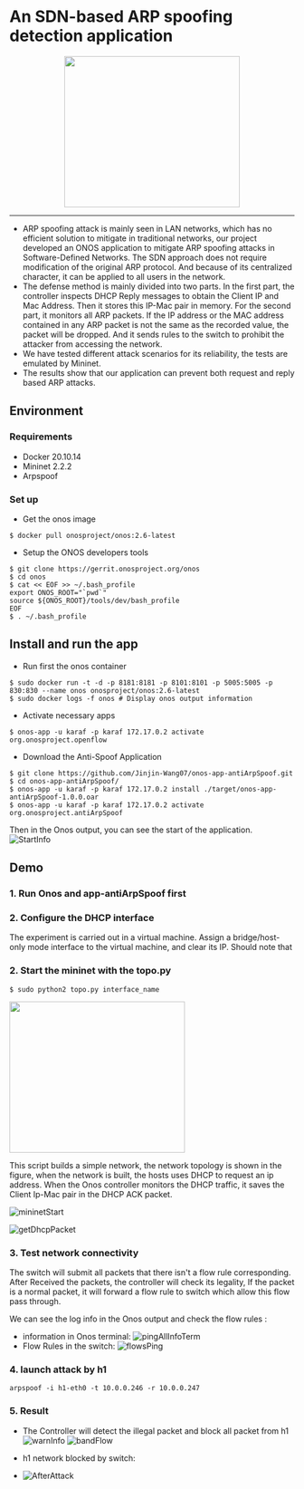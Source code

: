 # An SDN-based ARP spoofing detection application
<p align="center">
  <img  width="310px" height="267px" src="https://github.com/Jinjin-Wang07/onos-app-antiArpSpoof/blob/main/screenshots/ProjectToPo.svg">
</p>

---
- ARP spoofing attack is mainly seen in LAN networks, which has no efficient solution to mitigate in traditional networks, our project developed an ONOS application to mitigate ARP spoofing attacks in Software-Defined Networks. The SDN approach does not require modification of the original ARP protocol. And because of its  centralized character, it can be applied to all users in the network.
- The defense method is mainly divided into two parts. In the first part, the controller inspects DHCP Reply messages to obtain the Client IP and Mac Address. Then it stores this IP-Mac pair in memory. For the second part, it monitors all ARP packets. If the IP address or the MAC address contained in any ARP packet is not the same as the recorded value, the packet will be dropped. And it sends rules to the switch to prohibit the attacker from accessing the network.
- We have tested different attack scenarios for its reliability, the tests are emulated by Mininet.
- The results show that our application can prevent both request and reply based ARP attacks.

## Environment
### Requirements
- Docker 20.10.14
- Mininet 2.2.2
- Arpspoof

### Set up
- Get the onos image
```
$ docker pull onosproject/onos:2.6-latest
```
- Setup the ONOS developers tools
```
$ git clone https://gerrit.onosproject.org/onos
$ cd onos
$ cat << EOF >> ~/.bash_profile
export ONOS_ROOT="`pwd`"
source ${ONOS_ROOT}/tools/dev/bash_profile
EOF
$ . ~/.bash_profile
```

## Install and run the app
- Run first the onos container
``` 
$ sudo docker run -t -d -p 8181:8181 -p 8101:8101 -p 5005:5005 -p 830:830 --name onos onosproject/onos:2.6-latest 
$ sudo docker logs -f onos # Display onos output information
```
- Activate necessary apps
```
$ onos-app -u karaf -p karaf 172.17.0.2 activate org.onosproject.openflow
```
- Download the Anti-Spoof Application
```
$ git clone https://github.com/Jinjin-Wang07/onos-app-antiArpSpoof.git
$ cd onos-app-antiArpSpoof/
$ onos-app -u karaf -p karaf 172.17.0.2 install ./target/onos-app-antiArpSpoof-1.0.0.oar
$ onos-app -u karaf -p karaf 172.17.0.2 activate org.onosproject.antiArpSpoof
```

Then in the Onos output, you can see the start of the application.
![StartInfo](https://github.com/Jinjin-Wang07/onos-app-antiArpSpoof/blob/main/screenshots/startInfo.png)


## Demo
### 1. Run Onos and app-antiArpSpoof first
### 2. Configure the DHCP interface
The experiment is carried out in a virtual machine. 
Assign a bridge/host-only mode interface to the virtual machine, and clear its IP.
Should note that 
### 2. Start the mininet with the topo.py
```
$ sudo python2 topo.py interface_name
```
<p>
  <img  width="310px" height="267px" src="https://github.com/Jinjin-Wang07/onos-app-antiArpSpoof/blob/main/screenshots/ProjectToPo.svg">
</p>

This script builds a simple network, the network topology is shown in the figure, when the network is built, the hosts uses DHCP to request an ip address.
When the Onos controller monitors the DHCP traffic, it saves the Client Ip-Mac pair in the DHCP ACK packet.

![mininetStart](https://github.com/Jinjin-Wang07/onos-app-antiArpSpoof/blob/main/screenshots/mininetStart.png#pic_center)

![getDhcpPacket](https://github.com/Jinjin-Wang07/onos-app-antiArpSpoof/blob/main/screenshots/getDhcpPacket.png)

### 3. Test network connectivity
The switch will submit all packets that there isn't a flow rule corresponding. After Received the packets, the controller will check its legality,  If the packet is a normal packet, it will forward a flow rule to switch which allow this flow pass through.

We can see the log info in the Onos output and check the flow rules : 
- information in Onos terminal:
![pingAllInfoTerm](https://github.com/Jinjin-Wang07/onos-app-antiArpSpoof/blob/main/screenshots/pingInfoInOnosTerm.png)
- Flow Rules in the switch:
![flowsPing](https://github.com/Jinjin-Wang07/onos-app-antiArpSpoof/blob/main/screenshots/flowsPing.png)

### 4. launch attack by h1
```
arpspoof -i h1-eth0 -t 10.0.0.246 -r 10.0.0.247
```
### 5. Result
- The Controller will detect the illegal packet and block all packet from h1
![warnInfo](https://github.com/Jinjin-Wang07/onos-app-antiArpSpoof/blob/main/screenshots/warnInfo.png)
![bandFlow](https://github.com/Jinjin-Wang07/onos-app-antiArpSpoof/blob/main/screenshots/bandFlow.png)

- h1 network blocked by switch: 

- ![AfterAttack](https://github.com/Jinjin-Wang07/onos-app-antiArpSpoof/raw/main/screenshots/AfterAttack.png#pic_center)
